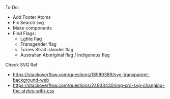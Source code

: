 To Do:

- Add Footer Atoms
- Fix Search svg
- Make components 
- Find Flags:
    - Lgbtq flag
    - Transgender flag
    - Torres Strait islander flag
    - Australian Aboriginal flag / indigenous flag

Check SVG Ref
- https://stackoverflow.com/questions/18580389/svg-transparent-background-web
- https://stackoverflow.com/questions/24933430/img-src-svg-changing-the-styles-with-css